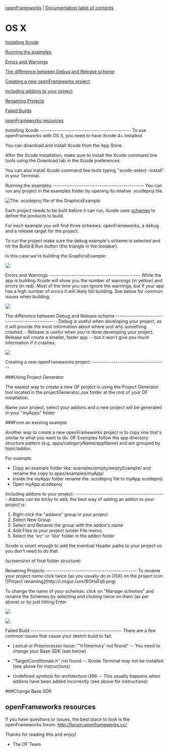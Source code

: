 [openFrameworks](http://openframeworks.cc/) | [Documentation table of contents](table_of_contents.md)

OS X
====


[Installing Xcode](#installing)

[Running the examples](#running)

[Errors and Warnings](#errors)

[The difference between Debug and Release scheme](#debugrelease)

[Creating a new openFrameworks project](#creatingnew)

[Including addons to your project](#addons)

[Renaming Projects](#renaming)

[Failed Builds](#addons)

[openFrameworks resources](#addons)


<a name="installing" />
Installing Xcode
---------------------------------------------
To use openFrameworks with OS X, you need to have Xcode 4+ installed. 

You can download and install Xcode from the App Store.

After the Xcode installation, make sure to install the Xcode command line tools using the Download tab in the Xcode preferences.

You can also install Xcode command line tools typing "xcode-select -install" in your Terminal.

<a name="running" />
Running the examples
---------------------------------------------
You can run any project in the examples folder by opening its relative .xcodeproj file.

![The .xcodeproj file of the GraphicsExample ](http://i.imgur.com/0WbPVqF.png)


Each project needs to be built before it can run, Xcode uses [schemes](https://developer.apple.com/library/mac/featuredarticles/XcodeConcepts/Concept-Schemes.html) to define the products to build. 

For each example you will find three schemes: openFrameworks, a debug and a release target for the project.

To run the project make sure the debug example's scheme is selected and hit the Build & Run button (the triangle in the toolabar).

In this case we're building the GraphicsExample:

![](http://i.imgur.com/A4GZsgT.png)

<a name="errors" />
Errors and Warnings
---------------------------------------------
While the app is building Xcode will show you the number of warnings (in yellow) and errors (in red). 
Most of the time you can ignore the warnings, but if your app has a high number of errors it will likely fail building. See below for common issues when building.

![](http://i.imgur.com/rNUTH7l.jpg)



<a name="debugrelease" />
The difference between Debug and Release scheme
-----------------------------------------------
- Debug is useful when developing your project, as it will provide the most information about where and why something crashed.
- Release is useful when you're done developing your project. Release will create a smaller, faster app -- but it won't give you much information if it crashes.

![](http://i.imgur.com/kBelTKn.png)



<a name="creatingnew" />
Creating a new openFrameworks project
-------------------------------------

###Using Project Generator

The easiest way to create a new OF project is using the Project Generator tool located in the projectGenerator_osx folder at the root of your OF installation.

Name your project, select your addons and a new project will be generated in your "myApps" folder

###From an existing example

Another way to create a new openFrameworks project is to copy one that's similar to what you want to do. OF Examples follow the app directory structure pattern (e.g. apps/categoryName/appName) and are grouped by topic/addon.

For example:

- Copy an example folder like: examples/empty/emptyExample/ and rename the copy to apps/examples/myApp/
- Inside the myApp/ folder rename the .xcodeproj file to myApp.xcodeproj
- Open myApp.xcodeproj

<a name="addons" />
Including addons to your project
---------------------------------------------
Addons can be tricky to add, the best way of adding an addon to your project is:

1. Right click the "addons" group in your project 
2. Select New Group 
3. Select and Rename the group with the addon's name 
4. Add Files to your project (under File menu). 
5. Select the 'src' or 'libs' folder in the addon folder

Xcode is smart enough to add the eventual Header paths to your project so you don't need to do that.

(screenshot of final folder structure)


<a name="renaming" />
Renaming Projects
---------------------------------------------
To rename your project name click twice (as you usually do in OSX) on the project icon 
![Project renaming](http://i.imgur.com/BOHaTq6.png)

To change the name of your schemas: click on "Manage schemes" and rename the Schemes by selecting and clicking twice on them (as per above) or by just hitting Enter

![](http://i.imgur.com/8cHC9eB.png)

![](http://i.imgur.com/NNtXWO3.png)






<a name="failed" />
Failed Build
---------------------------------------------
There are a few common issues that cause your sketch build to fail:

- Lexical or Preprocessor Issue: "'tr1/memory' not found"
-- You need to change your Base SDK (see below) 

- "TargetConditionals.h" not found
-- Xcode Terminal may not be installed (see above for instructions)

- Undefined symbols for architecture i386
-- This usually happens when addons have been added incorrectly (see above for instructions)


###Change Base SDK


openFrameworks resources
------------------------
If you have questions or issues, the best place to look is the openFrameworks forum: 
http://forum.openframeworks.cc/


Thanks for reading this and enjoy!
- The OF Team
